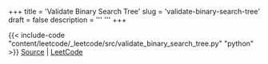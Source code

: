 +++
title = 'Validate Binary Search Tree'
slug = 'validate-binary-search-tree'
draft = false
description =  '''
'''
+++

{{< include-code "content/leetcode/_leetcode/src/validate_binary_search_tree.py" "python" >}}
[Source](https://github.com/grind-rip/leetcode/blob/master/src/validate_binary_search_tree.py) | [LeetCode](https://leetcode.com/problems/validate-binary-search-tree)
